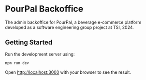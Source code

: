 # PourPal Backoffice

The admin backoffice for PourPal, a beverage e-commerce platform developed as a software engineering group project at TSI, 2024.

## Getting Started

Run the development server using:

```bash
npm run dev
```

Open [http://localhost:3000](http://localhost:3000) with your browser to see the result.
